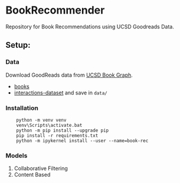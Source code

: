 # BookRecommender
Repository for Book Recommendations using UCSD Goodreads Data.

## Setup:

### Data
Download GoodReads data from [UCSD Book Graph](https://sites.google.com/eng.ucsd.edu/ucsdbookgraph/home).

- [books](https://drive.google.com/uc?id=1LXpK1UfqtP89H1tYy0pBGHjYk8IhigUK)
- [interactions-dataset](https://drive.google.com/u/0/uc?id=1zmylV7XW2dfQVCLeg1LbllfQtHD2KUon&export=download) and save in `data/`
### Installation
```
    python -m venv venv
    venv\Scripts\activate.bat
    python -m pip install --upgrade pip
    pip install -r requirements.txt
    python -m ipykernel install --user --name=book-rec
```

### Models
1. Collaborative Filtering
2. Content Based